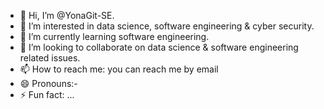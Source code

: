 - 👋 Hi, I’m @YonaGit-SE.
- 👀 I’m interested in data science, software engineering & cyber security.
- 🌱 I’m currently learning software engineering.
- 💞️ I’m looking to collaborate on data science & software engineering related issues.
- 📫 How to reach me: you can reach me by email
- 😄 Pronouns:-
- ⚡ Fun fact: ...

<!---
YonaGit-SE/YonaGit-SE is a ✨ special ✨ repository because its `README.md` (this file) appears on your GitHub profile.
You can click the Preview link to take a look at your changes.
--->
